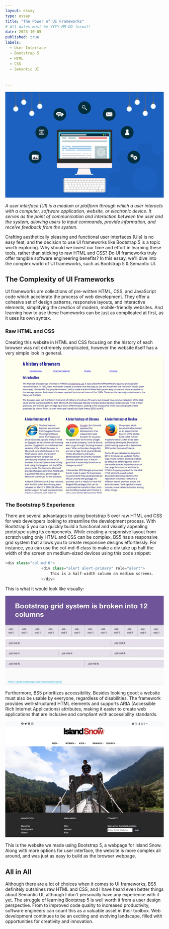```yaml
---
layout: essay
type: essay
title: "The Power of UI Frameworks"
# All dates must be YYYY-MM-DD format!
date: 2023-10-05
published: true
labels:
  - User Interface
  - Bootstrap 5
  - HTML
  - CSS
  - Semantic UI


---
```


<img class="img-fluid" src="../img/UI.jpeg">

*A user interface (UI) is a medium or platform through which a user interacts with a computer, software application, website, or electronic device. It serves as the point of communication and interaction between the user and the system, allowing users to input commands, provide information, and receive feedback from the system.*

Crafting aesthetically pleasing and functional user interfaces (UIs) is no easy feat, and the decision to use UI frameworks like Bootstrap 5 is a topic worth exploring. Why should we invest our time and effort in learning these tools, rather than sticking to raw HTML and CSS? Do UI frameworks truly offer tangible software engineering benefits? In this essay, we'll dive into the complex world of UI frameworks, such as Bootstrap 5 & Semantic UI.


## The Complexity of UI Frameworks
UI frameworks are collections of pre-written HTML, CSS, and JavaScript code which accelerate the process of web development. They offer a cohesive set of design patterns, responsive layouts, and interactive elements, simplifying the creation of modern, mobile-friendly websites. And learning how to use these frameworks can be just as complicated at first, as it uses its own syntax. 

### Raw HTML and CSS
Creating this website in HTML and CSS focusing on the history of each browser was not extremely complicated, however the website itself has a very simple look in general. 
<img class="img-fluid" src="../img/browser.png">

### The Bootstrap 5 Experience
There are several advantages to using bootstrap 5 over raw HTML and CSS for web developers looking to streamline the development process. With Bootstrap 5 you can quickly build a functional and visually appealing prototype using its components. While creating a responsive layout from scratch using only HTML and CSS can be complex, BS5 has a responsive grid system that allows you to create responsive designs effortlessly. For instance, you can use the col-md-6 class to make a div take up half the width of the screen on medium-sized devices using this code snippet:

```cpp
<div class="col-md-6">
                <div class="alert alert-primary" role="alert">
                    This is a half-width column on medium screens.
                </div>
```
This is what it would look like visually:

<img class="img-fluid" src="../img/BSGrid.jpg">

Furthermore, BS5 prioritizes accessibility. Besides looking good; a website must also be usable by everyone, regardless of disabilities. The framework provides well-structured HTML elements and supports ARIA (Accessible Rich Internet Applications) attributes, making it easier to create web applications that are inclusive and compliant with accessibility standards.

<img class="img-fluid" src="../img/islandsnow2.png">

This is the website we made using Bootstrap 5, a webpage for Island Snow. Along with more options for user interface, the website is more complex all around, and was just as easy to build as the browser webpage. 

## All in All 
Although there are a lot of choices when it comes to UI frameworks, BS5 definitely outshines raw HTML and CSS, and I have heard even better things about Semantic UI, although I don't personally have any experience with it yet. The struggle of learning Bootstrap 5 is well worth it from a user design perspective. From to improved code quality to increased productivity, software engineers can count this as a valuable asset in their toolbox. Web development continues to be an exciting and evolving landscape, filled with opportunities for creativity and innovation. 
